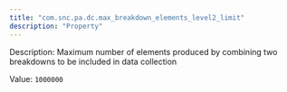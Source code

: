 ```yaml
---
title: "com.snc.pa.dc.max_breakdown_elements_level2_limit"
description: "Property"
---
```


Description: Maximum number of elements produced by combining two breakdowns to be included in data collection

Value: `1000000`